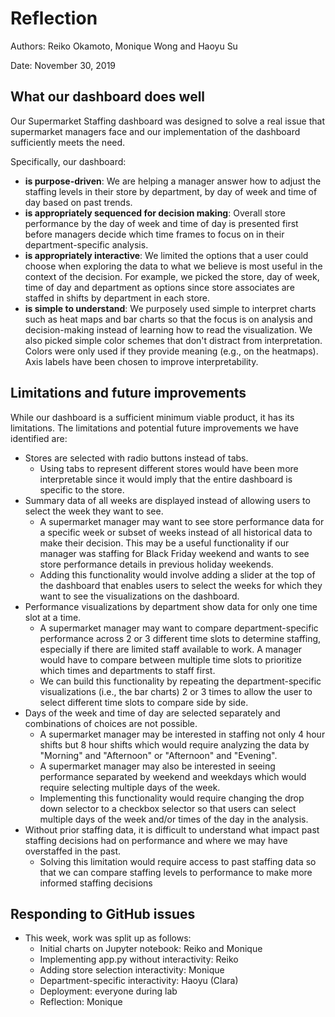 # Reflection

Authors: Reiko Okamoto, Monique Wong and Haoyu Su

Date: November 30, 2019

## What our dashboard does well
Our Supermarket Staffing dashboard was designed to solve a real issue that supermarket managers face and our implementation of the dashboard sufficiently meets the need. 

Specifically, our dashboard:

* **is purpose-driven**: We are helping a manager answer how to adjust the staffing levels in their store by department, by day of week and time of day based on past trends.
* **is appropriately sequenced for decision making**: Overall store performance by the day of week and time of day is presented first before managers decide which time frames to focus on in their department-specific analysis. 
* **is appropriately interactive**: We limited the options that a user could choose when exploring the data to what we believe is most useful in the context of the decision. For example, we picked the store, day of week, time of day and department as options since store associates are staffed in shifts by department in each store.
* **is simple to understand**: We purposely used simple to interpret charts such as heat maps and bar charts so that the focus is on analysis and decision-making instead of learning how to read the visualization. We also picked simple color schemes that don't distract from interpretation. Colors were only used if they provide meaning (e.g., on the heatmaps). Axis labels have been chosen to improve interpretability.

## Limitations and future improvements
While our dashboard is a sufficient minimum viable product, it has its limitations. The limitations and potential future improvements we have identified are:

* Stores are selected with radio buttons instead of tabs.
  * Using tabs to represent different stores would have been more interpretable since it would imply that the entire dashboard is specific to the store. 
* Summary data of all weeks are displayed instead of allowing users to select the week they want to see.
  * A supermarket manager may want to see store performance data for a specific week or subset of weeks instead of all historical data to make their decision. This may be a useful functionality if our manager was staffing for Black Friday weekend and wants to see store performance details in previous holiday weekends.
  * Adding this functionality would involve adding a slider at the top of the dashboard that enables users to select the weeks for which they want to see the visualizations on the dashboard.
* Performance visualizations by department show data for only one time slot at a time.
  * A supermarket manager may want to compare department-specific performance across 2 or 3 different time slots to determine staffing, especially if there are limited staff available to work. A manager would have to compare between multiple time slots to prioritize which times and departments to staff first.
  * We can build this functionality by repeating the department-specific visualizations (i.e., the bar charts) 2 or 3 times to allow the user to select different time slots to compare side by side.
* Days of the week and time of day are selected separately and combinations of choices are not possible.
  * A supermarket manager may be interested in staffing not only 4 hour shifts but 8 hour shifts which would require analyzing the data by "Morning" and "Afternoon" or "Afternoon" and "Evening".
  * A supermarket manager may also be interested in seeing performance separated by weekend and weekdays which would require selecting multiple days of the week.
  * Implementing this functionality would require changing the drop down selector to a checkbox selector so that users can select multiple days of the week and/or times of the day in the analysis.
* Without prior staffing data, it is difficult to understand what impact past staffing decisions had on performance and where we may have overstaffed in the past.
  * Solving this limitation would require access to past staffing data so that we can compare staffing levels to performance to make more informed staffing decisions

## Responding to GitHub issues
* This week, work was split up as follows:
  * Initial charts on Jupyter notebook: Reiko and Monique
  * Implementing app.py without interactivity: Reiko
  * Adding store selection interactivity: Monique
  * Department-specific interactivity: Haoyu (Clara)
  * Deployment: everyone during lab
  * Reflection: Monique
